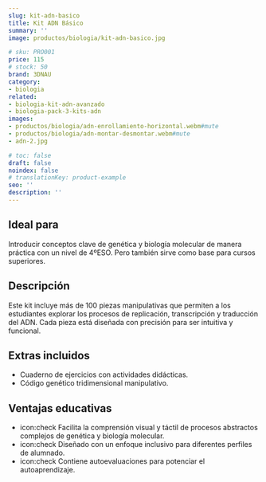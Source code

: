 ```yaml
---
slug: kit-adn-basico
title: Kit ADN Básico
summary: ''
image: productos/biologia/kit-adn-basico.jpg

# sku: PRO001
price: 115
# stock: 50
brand: 3DNAU
category:
- biologia
related:
- biologia-kit-adn-avanzado
- biologia-pack-3-kits-adn
images:
- productos/biologia/adn-enrollamiento-horizontal.webm#mute
- productos/biologia/adn-montar-desmontar.webm#mute
- adn-2.jpg

# toc: false
draft: false
noindex: false
# translationKey: product-example
seo: ''
description: ''
---
```

## Ideal para

Introducir conceptos clave de genética y biología molecular de manera práctica con un nivel de 4ºESO. Pero también sirve como base para cursos superiores.

## Descripción

Este kit incluye más de 100 piezas manipulativas que permiten a los estudiantes explorar los procesos de replicación, transcripción y traducción del ADN. Cada pieza está diseñada con precisión para ser intuitiva y funcional.

## Extras incluidos

- Cuaderno de ejercicios con actividades didácticas.
- Código genético tridimensional manipulativo.

## Ventajas educativas

- icon:check Facilita la comprensión visual y táctil de procesos abstractos complejos de genética y biología molecular.
- icon:check Diseñado con un enfoque inclusivo para diferentes perfiles de alumnado.
- icon:check Contiene autoevaluaciones para potenciar el autoaprendizaje.